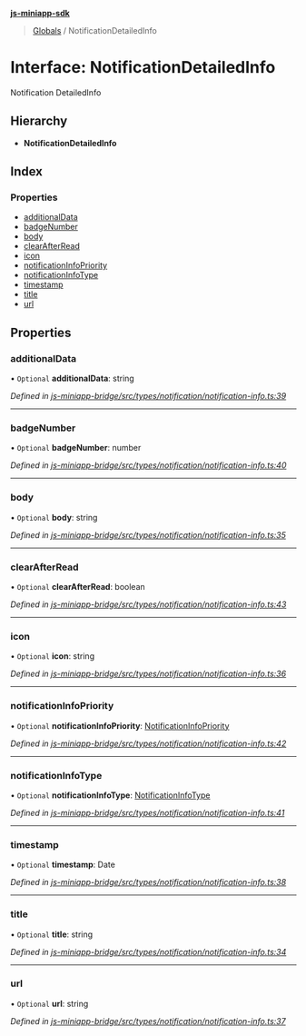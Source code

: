 **[js-miniapp-sdk](../README.md)**

> [Globals](../README.md) / NotificationDetailedInfo

# Interface: NotificationDetailedInfo

Notification DetailedInfo

## Hierarchy

* **NotificationDetailedInfo**

## Index

### Properties

* [additionalData](notificationdetailedinfo.md#additionaldata)
* [badgeNumber](notificationdetailedinfo.md#badgenumber)
* [body](notificationdetailedinfo.md#body)
* [clearAfterRead](notificationdetailedinfo.md#clearafterread)
* [icon](notificationdetailedinfo.md#icon)
* [notificationInfoPriority](notificationdetailedinfo.md#notificationinfopriority)
* [notificationInfoType](notificationdetailedinfo.md#notificationinfotype)
* [timestamp](notificationdetailedinfo.md#timestamp)
* [title](notificationdetailedinfo.md#title)
* [url](notificationdetailedinfo.md#url)

## Properties

### additionalData

• `Optional` **additionalData**: string

*Defined in [js-miniapp-bridge/src/types/notification/notification-info.ts:39](https://github.com/rakutentech/js-miniapp/blob/e6e9208/js-miniapp-bridge/src/types/notification/notification-info.ts#L39)*

___

### badgeNumber

• `Optional` **badgeNumber**: number

*Defined in [js-miniapp-bridge/src/types/notification/notification-info.ts:40](https://github.com/rakutentech/js-miniapp/blob/e6e9208/js-miniapp-bridge/src/types/notification/notification-info.ts#L40)*

___

### body

• `Optional` **body**: string

*Defined in [js-miniapp-bridge/src/types/notification/notification-info.ts:35](https://github.com/rakutentech/js-miniapp/blob/e6e9208/js-miniapp-bridge/src/types/notification/notification-info.ts#L35)*

___

### clearAfterRead

• `Optional` **clearAfterRead**: boolean

*Defined in [js-miniapp-bridge/src/types/notification/notification-info.ts:43](https://github.com/rakutentech/js-miniapp/blob/e6e9208/js-miniapp-bridge/src/types/notification/notification-info.ts#L43)*

___

### icon

• `Optional` **icon**: string

*Defined in [js-miniapp-bridge/src/types/notification/notification-info.ts:36](https://github.com/rakutentech/js-miniapp/blob/e6e9208/js-miniapp-bridge/src/types/notification/notification-info.ts#L36)*

___

### notificationInfoPriority

• `Optional` **notificationInfoPriority**: [NotificationInfoPriority](../enums/notificationinfopriority.md)

*Defined in [js-miniapp-bridge/src/types/notification/notification-info.ts:42](https://github.com/rakutentech/js-miniapp/blob/e6e9208/js-miniapp-bridge/src/types/notification/notification-info.ts#L42)*

___

### notificationInfoType

• `Optional` **notificationInfoType**: [NotificationInfoType](../enums/notificationinfotype.md)

*Defined in [js-miniapp-bridge/src/types/notification/notification-info.ts:41](https://github.com/rakutentech/js-miniapp/blob/e6e9208/js-miniapp-bridge/src/types/notification/notification-info.ts#L41)*

___

### timestamp

• `Optional` **timestamp**: Date

*Defined in [js-miniapp-bridge/src/types/notification/notification-info.ts:38](https://github.com/rakutentech/js-miniapp/blob/e6e9208/js-miniapp-bridge/src/types/notification/notification-info.ts#L38)*

___

### title

• `Optional` **title**: string

*Defined in [js-miniapp-bridge/src/types/notification/notification-info.ts:34](https://github.com/rakutentech/js-miniapp/blob/e6e9208/js-miniapp-bridge/src/types/notification/notification-info.ts#L34)*

___

### url

• `Optional` **url**: string

*Defined in [js-miniapp-bridge/src/types/notification/notification-info.ts:37](https://github.com/rakutentech/js-miniapp/blob/e6e9208/js-miniapp-bridge/src/types/notification/notification-info.ts#L37)*
